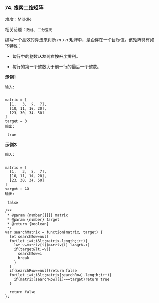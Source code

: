### 74. 搜索二维矩阵

难度：Middle

相关话题：`数组`、`二分查找`

编写一个高效的算法来判断 *m*  x  *n* 矩阵中，是否存在一个目标值。该矩阵具有如下特性：





* 每行中的整数从左到右按升序排列。

* 每行的第一个整数大于前一行的最后一个整数。





 **示例1:** 





```
输入:


matrix = [
  [1,   3,  5,  7],
  [10, 11, 16, 20],
  [23, 30, 34, 50]
]
target = 3
输出:

 true

```

 **示例2:** 





```
输入:


matrix = [
  [1,   3,  5,  7],
  [10, 11, 16, 20],
  [23, 30, 34, 50]
]
target = 13
输出:

 false
```


```
/**
 * @param {number[][]} matrix
 * @param {number} target
 * @return {boolean}
 */
var searchMatrix = function(matrix, target) {
  let searchRow=null
  for(let i=0;i&lt;matrix.length;i++){
    let v=matrix[i][matrix[i].length-1]
    if(target&lt;=v){
      searchRow=i
      break
    }
  }
  if(searchRow==null)return false
  for(let i=0;i&lt;matrix[searchRow].length;i++){
    if(matrix[searchRow][i]===target)return true
  }

  return false
};



```
